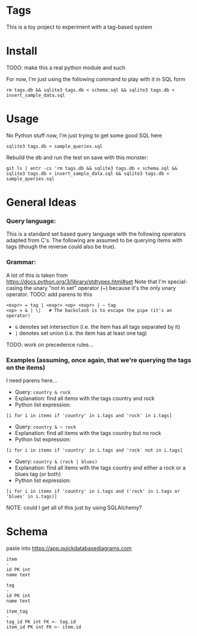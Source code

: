 # Tags

This is a toy project to experiment with a tag-based system

# Install

TODO: make this a real python module and such

For now, I'm just using the following command to play with it in SQL form

```
rm tags.db && sqlite3 tags.db < schema.sql && sqlite3 tags.db < insert_sample_data.sql
```

# Usage

No Python stuff now, I'm just trying to get some good SQL here

```
sqlite3 tags.db < sample_queries.sql
```

Rebuild the db and run the test on save with this monster:

```
git ls | entr -cs 'rm tags.db && sqlite3 tags.db < schema.sql && sqlite3 tags.db < insert_sample_data.sql && sqlite3 tags.db < sample_queries.sql
```

# General Ideas

### Query language:

This is a standard set based query language with the following operators
adapted from C's. The following are assumed to be querying items with tags
(though the reverse could also be true).


### Grammar:

A lot of this is taken from https://docs.python.org/3/library/stdtypes.html#set
Note that I'm special-casing the unary "not in set" operator (~)
because it's the only unary operator. TODO: add parens to this

    <expr> = tag | <expr> <op> <expr> | ~ tag
    <op> = & | \|   # The backslash is to escape the pipe (it's an operator)

- `&` denotes set intersection (i.e. the item has all tags separated by it)
- `|` denotes set union (i.e. the item has at least one tag)

TODO: work on precedence rules...

### Examples (assuming, once again, that we're querying the tags on the items)

I need parens here...

- Query: `country & rock`
- Explanation: find all items with the tags country and rock
- Python list expression:

```
[i for i in items if 'country' in i.tags and 'rock' in i.tags]
```

- Query: `country & ~ rock`
- Explanation: find all items with the tags country but no rock
- Python list expression:

```
[i for i in items if 'country' in i.tags and 'rock' not in i.tags]
```

- Query: `country & (rock | blues)`
- Explanation: find all items with the tags country and either a rock or a blues tag (or both)
- Python list expression:

```
[i for i in items if 'country' in i.tags and ('rock' in i.tags or 'blues' in i.tags)]
```

NOTE: could I get all of this just by using SQLAlchemy?

# Schema

paste into https://app.quickdatabasediagrams.com

```
item
-
id PK int
name text

tag
-
id PK int
name text

item_tag
-
tag_id PK int FK >- tag.id
item_id PK int FK >- item.id
```

